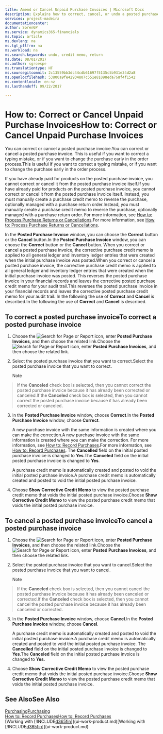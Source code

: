 ```yaml
---
title: Amend or Cancel Unpaid Purchase Invoices | Microsoft Docs
description: Explains how to correct, cancel, or undo a posted purchase invoice and automatically create a purchase credit memo.
services: project-madeira
documentationcenter: 
author: SorenGP
ms.service: dynamics365-financials
ms.topic: article
ms.devlang: na
ms.tgt_pltfrm: na
ms.workload: na
ms.search.keywords: undo, credit memo, return
ms.date: 08/01/2017
ms.author: sgroespe
ms.translationtype: HT
ms.sourcegitcommit: 2c13559bb3dc44cdb61697f5135c5b931e34d2a8
ms.openlocfilehash: 53800a9fe42934807c551e81098eda768f4f1542
ms.contentlocale: en-nz
ms.lasthandoff: 09/22/2017

---
```

# <a name="how-to-correct-or-cancel-unpaid-purchase-invoices"></a><span data-ttu-id="5cc00-103">How to: Correct or Cancel Unpaid Purchase Invoices</span><span class="sxs-lookup"><span data-stu-id="5cc00-103">How to: Correct or Cancel Unpaid Purchase Invoices</span></span>
<span data-ttu-id="5cc00-104">You can correct or cancel a posted purchase invoice.</span><span class="sxs-lookup"><span data-stu-id="5cc00-104">You can correct or cancel a posted purchase invoice.</span></span> <span data-ttu-id="5cc00-105">This is useful if you want to correct a typing mistake, or if you want to change the purchase early in the order process.</span><span class="sxs-lookup"><span data-stu-id="5cc00-105">This is useful if you want to correct a typing mistake, or if you want to change the purchase early in the order process.</span></span>

<span data-ttu-id="5cc00-106">If you have already paid for products on the posted purchase invoice, you cannot correct or cancel it from the posted purchase invoice itself.</span><span class="sxs-lookup"><span data-stu-id="5cc00-106">If you have already paid for products on the posted purchase invoice, you cannot correct or cancel it from the posted purchase invoice itself.</span></span> <span data-ttu-id="5cc00-107">Instead, you must manually create a purchase credit memo to reverse the purchase, optionally managed with a purchase return order.</span><span class="sxs-lookup"><span data-stu-id="5cc00-107">Instead, you must manually create a purchase credit memo to reverse the purchase, optionally managed with a purchase return order.</span></span> <span data-ttu-id="5cc00-108">For more information, see [How to: Process Purchase Returns or Cancellations](purchasing-how-process-purchase-returns-cancellations.md).</span><span class="sxs-lookup"><span data-stu-id="5cc00-108">For more information, see [How to: Process Purchase Returns or Cancellations](purchasing-how-process-purchase-returns-cancellations.md).</span></span>

<span data-ttu-id="5cc00-109">In the **Posted Purchase Invoice** window, you can choose the **Correct** button or the **Cancel** button.</span><span class="sxs-lookup"><span data-stu-id="5cc00-109">In the **Posted Purchase Invoice** window, you can choose the **Correct** button or the **Cancel** button.</span></span> <span data-ttu-id="5cc00-110">When you correct or cancel a posted purchase invoice, the corrective purchase credit memo is applied to all general ledger and inventory ledger entries that were created when the initial purchase invoice was posted.</span><span class="sxs-lookup"><span data-stu-id="5cc00-110">When you correct or cancel a posted purchase invoice, the corrective purchase credit memo is applied to all general ledger and inventory ledger entries that were created when the initial purchase invoice was posted.</span></span> <span data-ttu-id="5cc00-111">This reverses the posted purchase invoice in your financial records and leaves the corrective posted purchase credit memo for your audit trail.</span><span class="sxs-lookup"><span data-stu-id="5cc00-111">This reverses the posted purchase invoice in your financial records and leaves the corrective posted purchase credit memo for your audit trail.</span></span> <span data-ttu-id="5cc00-112">In the following the use of **Correct** and **Cancel** is described.</span><span class="sxs-lookup"><span data-stu-id="5cc00-112">In the following the use of **Correct** and **Cancel** is described.</span></span>

## <a name="to-correct-a-posted-purchase-invoice"></a><span data-ttu-id="5cc00-113">To correct a posted purchase invoice</span><span class="sxs-lookup"><span data-stu-id="5cc00-113">To correct a posted purchase invoice</span></span>
1. <span data-ttu-id="5cc00-114">Choose the ![Search for Page or Report](media/ui-search/search_small.png "Search for Page or Report icon") icon, enter **Posted Purchase Invoices**, and then choose the related link.</span><span class="sxs-lookup"><span data-stu-id="5cc00-114">Choose the ![Search for Page or Report](media/ui-search/search_small.png "Search for Page or Report icon") icon, enter **Posted Purchase Invoices**, and then choose the related link.</span></span>  
2. <span data-ttu-id="5cc00-115">Select the posted purchase invoice that you want to correct.</span><span class="sxs-lookup"><span data-stu-id="5cc00-115">Select the posted purchase invoice that you want to correct.</span></span>  

    > [!NOTE]  
>   <span data-ttu-id="5cc00-116">If the **Canceled** check box is selected, then you cannot correct the posted purchase invoice because it has already been corrected or canceled.</span><span class="sxs-lookup"><span data-stu-id="5cc00-116">If the **Canceled** check box is selected, then you cannot correct the posted purchase invoice because it has already been corrected or canceled.</span></span>
3. <span data-ttu-id="5cc00-117">In the **Posted Purchase Invoice** window, choose **Correct**.</span><span class="sxs-lookup"><span data-stu-id="5cc00-117">In the **Posted Purchase Invoice** window, choose **Correct**.</span></span>

    <span data-ttu-id="5cc00-118">A new purchase invoice with the same information is created where you can make the correction.</span><span class="sxs-lookup"><span data-stu-id="5cc00-118">A new purchase invoice with the same information is created where you can make the correction.</span></span> <span data-ttu-id="5cc00-119">For more information, see [How to: Record Purchases](purchasing-how-record-purchases.md).</span><span class="sxs-lookup"><span data-stu-id="5cc00-119">For more information, see [How to: Record Purchases](purchasing-how-record-purchases.md).</span></span> <span data-ttu-id="5cc00-120">The **Cancelled** field on the initial posted purchase invoice is changed to **Yes**.</span><span class="sxs-lookup"><span data-stu-id="5cc00-120">The **Canceled** field on the initial posted purchase invoice is changed to **Yes**.</span></span>

    <span data-ttu-id="5cc00-121">A purchase credit memo is automatically created and posted to void the initial posted purchase invoice.</span><span class="sxs-lookup"><span data-stu-id="5cc00-121">A purchase credit memo is automatically created and posted to void the initial posted purchase invoice.</span></span>
4. <span data-ttu-id="5cc00-122">Choose **Show Corrective Credit Memo** to view the posted purchase credit memo that voids the initial posted purchase invoice.</span><span class="sxs-lookup"><span data-stu-id="5cc00-122">Choose **Show Corrective Credit Memo** to view the posted purchase credit memo that voids the initial posted purchase invoice.</span></span>

## <a name="to-cancel-a-posted-purchase-invoice"></a><span data-ttu-id="5cc00-123">To cancel a posted purchase invoice</span><span class="sxs-lookup"><span data-stu-id="5cc00-123">To cancel a posted purchase invoice</span></span>
1. <span data-ttu-id="5cc00-124">Choose the ![Search for Page or Report](media/ui-search/search_small.png "Search for Page or Report icon") icon, enter **Posted Purchase Invoices**, and then choose the related link.</span><span class="sxs-lookup"><span data-stu-id="5cc00-124">Choose the ![Search for Page or Report](media/ui-search/search_small.png "Search for Page or Report icon") icon, enter **Posted Purchase Invoices**, and then choose the related link.</span></span>  
2. <span data-ttu-id="5cc00-125">Select the posted purchase invoice that you want to cancel.</span><span class="sxs-lookup"><span data-stu-id="5cc00-125">Select the posted purchase invoice that you want to cancel.</span></span>

    > [!NOTE]  
>   <span data-ttu-id="5cc00-126">If the **Canceled** check box is selected, then you cannot cancel the posted purchase invoice because it has already been canceled or corrected.</span><span class="sxs-lookup"><span data-stu-id="5cc00-126">If the **Canceled** check box is selected, then you cannot cancel the posted purchase invoice because it has already been canceled or corrected.</span></span>
3. <span data-ttu-id="5cc00-127">In the **Posted Purchase Invoice** window, choose **Cancel**.</span><span class="sxs-lookup"><span data-stu-id="5cc00-127">In the **Posted Purchase Invoice** window, choose **Cancel**.</span></span>

    <span data-ttu-id="5cc00-128">A purchase credit memo is automatically created and posted to void the initial posted purchase invoice.</span><span class="sxs-lookup"><span data-stu-id="5cc00-128">A purchase credit memo is automatically created and posted to void the initial posted purchase invoice.</span></span> <span data-ttu-id="5cc00-129">The **Cancelled** field on the initial posted purchase invoice is changed to **Yes**.</span><span class="sxs-lookup"><span data-stu-id="5cc00-129">The **Canceled** field on the initial posted purchase invoice is changed to **Yes**.</span></span>
4. <span data-ttu-id="5cc00-130">Choose **Show Corrective Credit Memo** to view the posted purchase credit memo that voids the initial posted purchase invoice.</span><span class="sxs-lookup"><span data-stu-id="5cc00-130">Choose **Show Corrective Credit Memo** to view the posted purchase credit memo that voids the initial posted purchase invoice.</span></span>

## <a name="see-also"></a><span data-ttu-id="5cc00-131">See Also</span><span class="sxs-lookup"><span data-stu-id="5cc00-131">See Also</span></span>
[<span data-ttu-id="5cc00-132">Purchasing</span><span class="sxs-lookup"><span data-stu-id="5cc00-132">Purchasing</span></span>](purchasing-manage-purchasing.md)  
[<span data-ttu-id="5cc00-133">How to: Record Purchases</span><span class="sxs-lookup"><span data-stu-id="5cc00-133">How to: Record Purchases</span></span>](purchasing-how-record-purchases.md)  
<span data-ttu-id="5cc00-134">[Working with [!INCLUDE[d365fin](includes/d365fin_md.md)]](ui-work-product.md)</span><span class="sxs-lookup"><span data-stu-id="5cc00-134">[Working with [!INCLUDE[d365fin](includes/d365fin_md.md)]](ui-work-product.md)</span></span>

